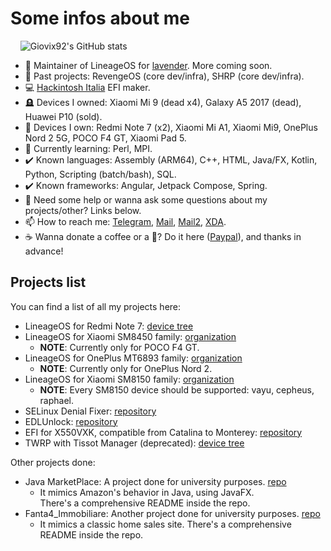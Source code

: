 # Some infos about me

&nbsp;&nbsp;&nbsp;&nbsp;![Giovix92's GitHub stats](https://github-readme-stats.vercel.app/api?username=giovix92&show_icons=true&theme=dracula&count_private=true&include_all_commits=true)

- 📲 Maintainer of LineageOS for [lavender](https://wiki.lineageos.org/devices/lavender/). More coming soon.
- 🔭 Past projects: RevengeOS (core dev/infra), SHRP (core dev/infra).
- 💻 [Hackintosh Italia](https://t.me/HackintoshItalia) EFI maker.
- 🪦 Devices I owned: Xiaomi Mi 9 (dead x4), Galaxy A5 2017 (dead), Huawei P10 (sold).
- 📱 Devices I own: Redmi Note 7 (x2), Xiaomi Mi A1, Xiaomi Mi9, OnePlus Nord 2 5G, POCO F4 GT, Xiaomi Pad 5.
- 🌱 Currently learning: Perl, MPI.
- ✔️  Known languages: Assembly (ARM64), C++, HTML, Java/FX, Kotlin, Python, Scripting (batch/bash), SQL.
- ✔️  Known frameworks: Angular, Jetpack Compose, Spring.
- 💬 Need some help or wanna ask some questions about my projects/other? Links below.
- 📫 How to reach me: [Telegram](https://t.me/Giovix92), [Mail](mailto://ggualtierone@gmail.com), [Mail2](mailto://giovix92@giovix92.com), [XDA](https://forum.xda-developers.com/m/giovix92.7023217/).
- ☕ Wanna donate a coffee or a 🍻? Do it here ([Paypal](https://paypal.me/Giovix92)), and thanks in advance!

## Projects list

You can find a list of all my projects here:

- LineageOS for Redmi Note 7: [device tree](https://github.com/LineageOS/android_device_xiaomi_lavender)
- LineageOS for Xiaomi SM8450 family: [organization](https://github.com/xiaomi-sm8450-devs)
  - **NOTE**: Currently only for POCO F4 GT.
- LineageOS for OnePlus MT6893 family: [organization](https://github.com/oneplus-mt6893-devs)
  - **NOTE**: Currently only for OnePlus Nord 2.
- LineageOS for Xiaomi SM8150 family: [organization](https://github.com/xiaomi-sm8150-devs)
  - **NOTE**: Every SM8150 device should be supported: vayu, cepheus, raphael.
- SELinux Denial Fixer: [repository](https://github.com/Giovix92/selinux-denial-fixer)
- EDLUnlock: [repository](https://github.com/Giovix92/EDLUnlock)
- EFI for X550VXK, compatible from Catalina to Monterey: [repository](https://github.com/Giovix92/efi_x550vxk)
- TWRP with Tissot Manager (deprecated): [device tree](https://github.com/Giovix92/twrp_device_xiaomi_tissot)

Other projects done:

- Java MarketPlace: A project done for university purposes. [repo](https://github.com/Giovix92/Java-MarketPlace)
  - It mimics Amazon's behavior in Java, using JavaFX.  
    There's a comprehensive README inside the repo.
- Fanta4_Immobiliare: Another project done for university purposes. [repo](https://github.com/Giovix92/Fanta4_Immobiliare/)
  - It mimics a classic home sales site.
    There's a comprehensive README inside the repo.
